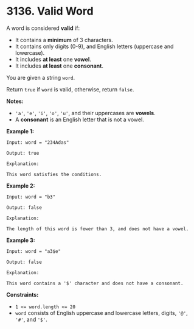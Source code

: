 # 3136. Valid Word

A word is considered **valid** if:

- It contains a **minimum** of 3 characters.
- It contains only digits (0-9), and English letters (uppercase and lowercase).
- It includes **at least** one **vowel**.
- It includes **at least** one **consonant**.

You are given a string `word`.

Return `true` if `word` is valid, otherwise, return `false`.

**Notes:**

- `'a'`, `'e'`, `'i'`, `'o'`, `'u'`, and their uppercases are **vowels**.
- A **consonant** is an English letter that is not a vowel.

**Example 1:**

```()
Input: word = "234Adas"

Output: true

Explanation:

This word satisfies the conditions.
```

**Example 2:**

```()
Input: word = "b3"

Output: false

Explanation:

The length of this word is fewer than 3, and does not have a vowel.
```

**Example 3:**

```()
Input: word = "a3$e"

Output: false

Explanation:

This word contains a '$' character and does not have a consonant.
```

**Constraints:**

- `1 <= word.length <= 20`
- `word` consists of English uppercase and lowercase letters, digits, `'@'`, `'#'`, and `'$'`.
